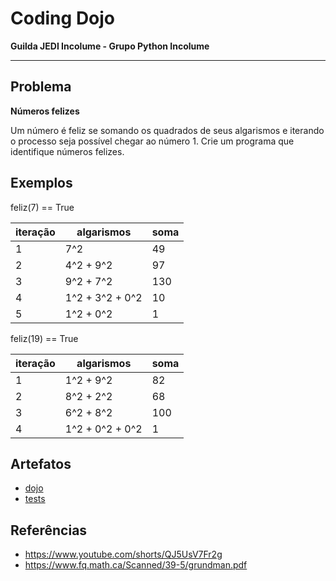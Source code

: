 # Coding Dojo

**Guilda JEDI Incolume - Grupo Python Incolume**

---

## Problema

**Números felizes**

Um número é feliz se somando os quadrados de seus algarismos e iterando o processo seja possível chegar ao número 1.
Crie um programa que identifique números felizes.


## Exemplos

feliz(7) == True

iteração|algarismos|soma
----|---|----
1|7^2 | 49
2|4^2 + 9^2|  97
3|9^2 + 7^2|130
4|1^2 + 3^2 + 0^2| 10
5|1^2 + 0^2| 1


feliz(19) == True

iteração|algarismos|soma
----|---|----
1|1^2 + 9^2 | 82
2|8^2 + 2^2|  68
3|6^2 + 8^2| 100
4|1^2 + 0^2 + 0^2| 1

## Artefatos

- [dojo](./__init__.py)
- [tests](./test_20240506.py)


## Referências

- https://www.youtube.com/shorts/QJ5UsV7Fr2g
- https://www.fq.math.ca/Scanned/39-5/grundman.pdf
